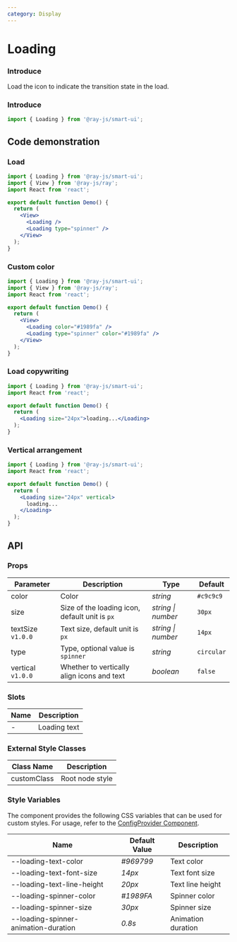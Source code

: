 ```yaml
---
category: Display
---
```


# Loading

### Introduce

Load the icon to indicate the transition state in the load.

### Introduce

```js
import { Loading } from '@ray-js/smart-ui';
```

## Code demonstration

### Load

```jsx
import { Loading } from '@ray-js/smart-ui';
import { View } from '@ray-js/ray';
import React from 'react';

export default function Demo() {
  return (
    <View>
      <Loading />
      <Loading type="spinner" />
    </View>
  );
}
```

### Custom color

```jsx
import { Loading } from '@ray-js/smart-ui';
import { View } from '@ray-js/ray';
import React from 'react';

export default function Demo() {
  return (
    <View>
      <Loading color="#1989fa" />
      <Loading type="spinner" color="#1989fa" />
    </View>
  );
}
```

### Load copywriting

```jsx
import { Loading } from '@ray-js/smart-ui';
import React from 'react';

export default function Demo() {
  return (
    <Loading size="24px">loading...</Loading>
  );
}
```

### Vertical arrangement

```jsx
import { Loading } from '@ray-js/smart-ui';
import React from 'react';

export default function Demo() {
  return (
    <Loading size="24px" vertical>
      loading...
    </Loading>
  );
}
```

## API

### Props

| Parameter         | Description                   | Type               | Default    |
| ----------------- | ----------------------------- | ------------------ | ---------- |
| color | Color | _string_ | `#c9c9c9` |
| size | Size of the loading icon, default unit is `px` | _string \| number_ | `30px` |
| textSize `v1.0.0` | Text size, default unit is `px` | _string \| number_ | `14px` |
| type | Type, optional value is `spinner` | _string_ | `circular` |
| vertical `v1.0.0` | Whether to vertically align icons and text | _boolean_ | `false` |

### Slots

| Name | Description |
| ---- | ----------- |
| -    | Loading text |

### External Style Classes

| Class Name    | Description    |
| ------------- | -------------- |
| customClass | Root node style |
### Style Variables

The component provides the following CSS variables that can be used for custom styles. For usage, refer to the [ConfigProvider Component](/material/smartui?comId=config-provider).

| Name                                   | Default Value                           | Description                    |
| -------------------------------------- | ---------------------------------------- | ------------------------------ |
| --loading-text-color                   | _#969799_                                | Text color                     |
| --loading-text-font-size               | _14px_                                   | Text font size                 |
| --loading-text-line-height             | _20px_                                   | Text line height               |
| --loading-spinner-color                | _#1989FA_                                | Spinner color                  |
| --loading-spinner-size                 | _30px_                                   | Spinner size                   |
| --loading-spinner-animation-duration   | _0.8s_                                   | Animation duration             |